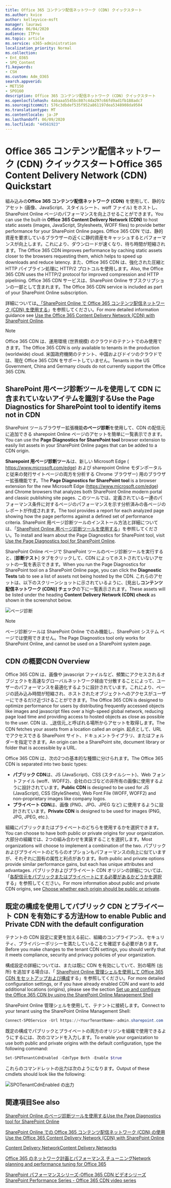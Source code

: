 ```yaml
---
title: Office 365 コンテンツ配信ネットワーク (CDN) クイックスタート
ms.author: kvice
author: kelleyvice-msft
manager: laurawi
ms.date: 06/04/2020
audience: ITPro
ms.topic: article
ms.service: o365-administration
localization_priority: Normal
ms.collection:
- Ent_O365
- SPO_Content
f1.keywords:
- CSH
ms.custom: Adm_O365
search.appverid:
- MET150
- SPO160
description: Office 365 コンテンツ配信ネットワーク (CDN) クイックスタート
ms.openlocfilehash: 4abaaa5545bc807c4da297c66fd9ad1fb188adc7
ms.sourcegitcommit: 576c3dbdef535f952a861197dea5348908da9504
ms.translationtype: MT
ms.contentlocale: ja-JP
ms.lasthandoff: 06/09/2020
ms.locfileid: "44561923"
---
```

# <a name="office-365-content-delivery-network-cdn-quickstart"></a><span data-ttu-id="c5b16-103">Office 365 コンテンツ配信ネットワーク (CDN) クイックスタート</span><span class="sxs-lookup"><span data-stu-id="c5b16-103">Office 365 Content Delivery Network (CDN) Quickstart</span></span>

<span data-ttu-id="c5b16-104">組み込みの**Office 365 コンテンツ配信ネットワーク (CDN)** を使用して、静的なアセット (画像、JavaScript、スタイルシート、woff ファイル) をホストし、SharePoint Online ページのパフォーマンスを向上させることができます。</span><span class="sxs-lookup"><span data-stu-id="c5b16-104">You can use the built-in **Office 365 Content Delivery Network (CDN)** to host static assets (images, JavaScript, Stylesheets, WOFF files) to provide better performance for your SharePoint Online pages.</span></span> <span data-ttu-id="c5b16-105">Office 365 CDN では、静的資産を要求しているブラウザーの近くに静的資産をキャッシュするとパフォーマンスが向上します。これにより、ダウンロードが速くなり、待ち時間が短縮されます。</span><span class="sxs-lookup"><span data-stu-id="c5b16-105">The Office 365 CDN improves performance by caching static assets closer to the browsers requesting them, which helps to speed up downloads and reduce latency.</span></span> <span data-ttu-id="c5b16-106">また、Office 365 CDN は、強化された圧縮と HTTP パイプライン処理に HTTP/2 プロトコルを使用します。</span><span class="sxs-lookup"><span data-stu-id="c5b16-106">Also, the Office 365 CDN uses the HTTP/2 protocol for improved compression and HTTP pipelining.</span></span> <span data-ttu-id="c5b16-107">Office 365 CDN サービスは、SharePoint Online サブスクリプションの一部として含まれます。</span><span class="sxs-lookup"><span data-stu-id="c5b16-107">The Office 365 CDN service is included as part of your SharePoint Online subscription.</span></span>

<span data-ttu-id="c5b16-108">詳細については[、「SharePoint Online で Office 365 コンテンツ配信ネットワーク (CDN) を使用する](use-office-365-cdn-with-spo.md)」を参照してください。</span><span class="sxs-lookup"><span data-stu-id="c5b16-108">For more detailed information guidance see [Use the Office 365 Content Delivery Network (CDN) with SharePoint Online](use-office-365-cdn-with-spo.md).</span></span>

>[!NOTE]
><span data-ttu-id="c5b16-109">Office 365 CDN は、運用環境 (世界規模) のクラウドのテナントでのみ使用できます。</span><span class="sxs-lookup"><span data-stu-id="c5b16-109">The Office 365 CDN is only available to tenants in the production (worldwide) cloud.</span></span> <span data-ttu-id="c5b16-110">米国政府機関のテナント、中国およびドイツのクラウドでは、現在 Office 365 CDN をサポートしていません。</span><span class="sxs-lookup"><span data-stu-id="c5b16-110">Tenants in the US Government, China and Germany clouds do not currently support the Office 365 CDN.</span></span>

## <a name="use-the-page-diagnostics-for-sharepoint-tool-to-identify-items-not-in-cdn"></a><span data-ttu-id="c5b16-111">SharePoint 用ページ診断ツールを使用して CDN に含まれていないアイテムを識別する</span><span class="sxs-lookup"><span data-stu-id="c5b16-111">Use the Page Diagnostics for SharePoint tool to identify items not in CDN</span></span>

<span data-ttu-id="c5b16-112">SharePoint ツールブラウザー拡張機能**のページ診断**を使用して、CDN の配信元に追加できる sharepoint Online ページのアセットを簡単に一覧表示できます。</span><span class="sxs-lookup"><span data-stu-id="c5b16-112">You can use the **Page Diagnostics for SharePoint tool** browser extension to easily list assets in your SharePoint Online pages that can be added to a CDN origin.</span></span>

<span data-ttu-id="c5b16-113">**Sharepoint 用ページ診断ツール**は、新しい Microsoft Edge ( https://www.microsoft.com/edge) および sharepoint Online モダンポータルと従来の発行サイトページの両方を分析する Chrome ブラウザー) 用のブラウザー拡張機能です。</span><span class="sxs-lookup"><span data-stu-id="c5b16-113">The **Page Diagnostics for SharePoint tool** is a browser extension for the new Microsoft Edge (https://www.microsoft.com/edge) and Chrome browsers that analyzes both SharePoint Online modern portal and classic publishing site pages.</span></span> <span data-ttu-id="c5b16-114">このツールでは、定義されている一連のパフォーマンス条件に対するページのパフォーマンスを示す分析済みの各ページのレポートが作成されます。</span><span class="sxs-lookup"><span data-stu-id="c5b16-114">The tool provides a report for each analyzed page showing how the page performs against a defined set of performance criteria.</span></span> <span data-ttu-id="c5b16-115">SharePoint 用ページ診断ツールのインストール方法と詳細については、「[SharePoint Online 用ページ診断ツールを使用する](https://aka.ms/perftool)」を参照してください。</span><span class="sxs-lookup"><span data-stu-id="c5b16-115">To install and learn about the Page Diagnostics for SharePoint tool, visit [Use the Page Diagnostics tool for SharePoint Online](https://aka.ms/perftool).</span></span>

<span data-ttu-id="c5b16-116">SharePoint Online ページで SharePoint ツールのページ診断ツールを実行すると、[**診断テスト**] タブをクリックして、CDN によってホストされていないアセットの一覧を表示できます。</span><span class="sxs-lookup"><span data-stu-id="c5b16-116">When you run the Page Diagnostics for SharePoint tool on a SharePoint Online page, you can click the **Diagnostic Tests** tab to see a list of assets not being hosted by the CDN.</span></span> <span data-ttu-id="c5b16-117">これらのアセットは、以下のスクリーンショットに示されているように、[見出し**コンテンツ配信ネットワーク (CDN)] チェック**の下に一覧表示されます。</span><span class="sxs-lookup"><span data-stu-id="c5b16-117">These assets will be listed under the heading **Content Delivery Network (CDN) check** as shown in the screenshot below.</span></span>

![ページ診断](media/page-diagnostics-for-spo/pagediag-results-general.PNG)

>[!NOTE]
><span data-ttu-id="c5b16-119">ページ診断ツールは SharePoint Online でのみ機能し、SharePoint システム ページでは使用できません。</span><span class="sxs-lookup"><span data-stu-id="c5b16-119">The Page Diagnostics tool only works for SharePoint Online, and cannot be used on a SharePoint system page.</span></span>

## <a name="cdn-overview"></a><span data-ttu-id="c5b16-120">CDN の概要</span><span class="sxs-lookup"><span data-stu-id="c5b16-120">CDN Overview</span></span>

<span data-ttu-id="c5b16-121">Office 365 CDN は、画像や javascript ファイルなど、頻繁にアクセスされるオブジェクトを高速なグローバルネットワーク経由で分散することによって、ユーザーのパフォーマンスを最適化するように設計されています。これにより、ページの読み込み時間が短縮され、ホストされたオブジェクトへのアクセスがユーザーにできるだけ近づけることができます。</span><span class="sxs-lookup"><span data-stu-id="c5b16-121">The Office 365 CDN is designed to optimize performance for users by distributing frequently accessed objects like images and javascript files over a high-speed global network, reducing page load time and providing access to hosted objects as close as possible to the user.</span></span> <span data-ttu-id="c5b16-122">CDN は、_送信元_と呼ばれる場所からアセットを取得します。</span><span class="sxs-lookup"><span data-stu-id="c5b16-122">The CDN fetches your assets from a location called an _origin_.</span></span> <span data-ttu-id="c5b16-123">起点として、URL でアクセスできる SharePoint サイト、ドキュメントライブラリ、またはフォルダーを指定できます。</span><span class="sxs-lookup"><span data-stu-id="c5b16-123">An origin can be a SharePoint site, document library or folder that is accessible by a URL.</span></span>

<span data-ttu-id="c5b16-124">Office 365 CDN は、次の2つの基本的な種類に分けられます。</span><span class="sxs-lookup"><span data-stu-id="c5b16-124">The Office 365 CDN is separated into two basic types:</span></span>

- <span data-ttu-id="c5b16-125">**パブリック CDN**は、JS (JavaScript)、CSS (スタイルシート)、Web フォントファイル (woff、WOFF2)、会社のロゴなどの非所有の画像に使用するように設計されています。</span><span class="sxs-lookup"><span data-stu-id="c5b16-125">**Public CDN** is designed to be used for JS (JavaScript), CSS (StyleSheets), Web Font File (WOFF, WOFF2) and non-proprietary images like company logos.</span></span>
- <span data-ttu-id="c5b16-126">**プライベート CDN**は、画像 (PNG、JPG、JPEG など) に使用するように設計されています。</span><span class="sxs-lookup"><span data-stu-id="c5b16-126">**Private CDN** is designed to be used for images (PNG, JPG, JPEG, etc.).</span></span>

<span data-ttu-id="c5b16-127">組織にパブリックまたはプライベートのどちらを使用するかを選択できます。</span><span class="sxs-lookup"><span data-stu-id="c5b16-127">You can choose to have both public or private origins for your organization.</span></span> <span data-ttu-id="c5b16-128">大部分の組織では、2つの組み合わせを実装することを選択します。</span><span class="sxs-lookup"><span data-stu-id="c5b16-128">Most organizations will choose to implement a combination of the two.</span></span> <span data-ttu-id="c5b16-129">パブリックおよびプライベートのどちらのオプションもパフォーマンスの向上に似ていますが、それぞれに固有の属性と利点があります。</span><span class="sxs-lookup"><span data-stu-id="c5b16-129">Both public and private options provide similar performance gains, but each has unique attributes and advantages.</span></span> <span data-ttu-id="c5b16-130">パブリックおよびプライベート CDN オリジンの詳細については、「[各配信元をパブリックまたはプライベートにする必要があるかどうかを選択](use-office-365-cdn-with-spo.md#CDNOriginChoosePublicPrivate)する」を参照してください。</span><span class="sxs-lookup"><span data-stu-id="c5b16-130">For more information about public and private CDN origins, see [Choose whether each origin should be public or private](use-office-365-cdn-with-spo.md#CDNOriginChoosePublicPrivate).</span></span>

## <a name="how-to-enable-public-and-private-cdn-with-the-default-configuration"></a><span data-ttu-id="c5b16-131">既定の構成を使用してパブリック CDN とプライベート CDN を有効にする方法</span><span class="sxs-lookup"><span data-stu-id="c5b16-131">How to enable Public and Private CDN with the default configuration</span></span>
<span data-ttu-id="c5b16-132">テナントの CDN 設定に変更を加える前に、組織のコンプライアンス、セキュリティ、プライバシーポリシーを満たしていることを確認する必要があります。</span><span class="sxs-lookup"><span data-stu-id="c5b16-132">Before you make changes to the tenant CDN settings, you should verify that it meets compliance, security and privacy policies of your organization.</span></span>

<span data-ttu-id="c5b16-133">構成設定の詳細については、または既に CDN を有効にしていて、別の場所 (出所) を追加する場合は、「 [SharePoint Online 管理シェルを使用して Office 365 CDN をセットアップおよび構成](use-office-365-cdn-with-spo.md#set-up-and-configure-the-office-365-cdn-by-using-the-sharepoint-online-management-shell)する」を参照してください。</span><span class="sxs-lookup"><span data-stu-id="c5b16-133">For more detailed configuration settings, or if you have already enabled CDN and want to add additional locations (origins), please see the section [Set up and configure the Office 365 CDN by using the SharePoint Online Management Shell](use-office-365-cdn-with-spo.md#set-up-and-configure-the-office-365-cdn-by-using-the-sharepoint-online-management-shell)</span></span>

<span data-ttu-id="c5b16-134">SharePoint Online 管理シェルを使用して、テナントに接続します。</span><span class="sxs-lookup"><span data-stu-id="c5b16-134">Connect to your tenant using the SharePoint Online Management Shell:</span></span>

```PowerShell
Connect-SPOService -Url https://<YourTenantName>-admin.sharepoint.com
```

<span data-ttu-id="c5b16-135">既定の構成でパブリックとプライベートの両方のオリジンを組織で使用できるようにするには、次のコマンドを入力します。</span><span class="sxs-lookup"><span data-stu-id="c5b16-135">To enable your organization to use both public and private origins with the default configuration, type the following command:</span></span>

```PowerShell
Set-SPOTenantCdnEnabled -CdnType Both -Enable $true
```

<span data-ttu-id="c5b16-136">これらのコマンドレットの出力は次のようになります。</span><span class="sxs-lookup"><span data-stu-id="c5b16-136">Output of these cmdlets should look like the following:</span></span>

![SPOTenantCdnEnabled の出力](media/O365-CDN/o365-cdn-enable-output.png)

## <a name="see-also"></a><span data-ttu-id="c5b16-138">関連項目</span><span class="sxs-lookup"><span data-stu-id="c5b16-138">See also</span></span>

[<span data-ttu-id="c5b16-139">SharePoint Online のページ診断ツールを使用する</span><span class="sxs-lookup"><span data-stu-id="c5b16-139">Use the Page Diagnostics tool for SharePoint Online</span></span>](https://aka.ms/perftool)

[<span data-ttu-id="c5b16-140">SharePoint Online での Office 365 コンテンツ配信ネットワーク (CDN) の使用</span><span class="sxs-lookup"><span data-stu-id="c5b16-140">Use the Office 365 Content Delivery Network (CDN) with SharePoint Online</span></span>](use-office-365-cdn-with-spo.md)

[<span data-ttu-id="c5b16-141">Content Delivery Network</span><span class="sxs-lookup"><span data-stu-id="c5b16-141">Content Delivery Networks</span></span>](https://aka.ms/o365cdns)

[<span data-ttu-id="c5b16-142">Office 365 のネットワーク計画とパフォーマンス チューニング</span><span class="sxs-lookup"><span data-stu-id="c5b16-142">Network planning and performance tuning for Office 365</span></span>](https://aka.ms/tune)

[<span data-ttu-id="c5b16-143">SharePoint パフォーマンスシリーズ-Office 365 CDN ビデオシリーズ</span><span class="sxs-lookup"><span data-stu-id="c5b16-143">SharePoint Performance Series - Office 365 CDN video series</span></span>](https://www.youtube.com/playlist?list=PLR9nK3mnD-OWMfr1BA9mr5oCw2aJXw4WA)
